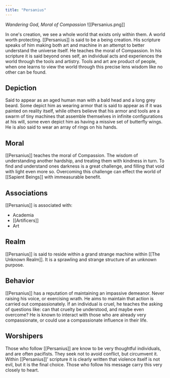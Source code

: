 ```yaml
---
title: "Persanius"
---
```

*Wandering God, Moral of Compassion*
![[Persanius.png]]

In one's creation, we see a whole world that exists only within them. A world worth protecting. [[Persanius]] is said to be a being creation. His scripture speaks of him making both art and machine in an attempt to better understand the universe itself. He teaches the moral of Compassion. In his scripture it is said beyond ones self, an individual acts and experiences the world through the tools and artistry. Tools and art are product of people, when one learns to view the world through this precise lens wisdom like no other can be found.

## Depiction
Said to appear as an aged human man with a bald head and a long grey beard. Some depict him as wearing armor that is said to appear as if it was painted on reality itself, while others believe that his armor and tools are a swarm of tiny machines that assemble themselves in infinite configurations at his will, some even depict him as having a missive set of butterfly wings. He is also said to wear an array of rings on his hands.

## Moral
[[Persanius]] teaches the moral of Compassion. The wisdom of understanding another hardship, and treating them with kindness in turn. To find and understand ones darkness is a great challenge, and filling that void with light even more so. Overcoming this challenge can effect the world of [[Sapient Beings]] with immeasurable benefit. 

## Associations
[[Persanius]] is associated with:
- Academia
- [[Artificers]]
- Art

## Realm
[[Persanius]] is said to reside within a grand strange machine within [[The Unknown Realm]]. It is a sprawling and strange structure of an unknown purpose.

## Behavior
[[Persanius]] has a reputation of maintaining an impassive demeanor. Never raising his voice, or exercising wrath. He aims to maintain that action is carried out compassionately. If an individual is cruel, he teaches the asking of questions like: can that cruelty be understood, and maybe even overcome? He is known to interact with those who are already very compassionate, or could use a compassionate influence in their life.

## Worshipers
Those who follow [[Persanius]] are know to be very thoughtful individuals, and are often pacifists. They seek not to avoid conflict, but circumvent it. Within [[Persanius]]' scripture it is clearly written that violence itself is not evil, but it is the final choice. Those who follow his message carry this very closely to heart.